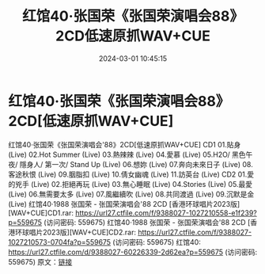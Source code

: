 ﻿---
title: 红馆40·张国荣《张国荣演唱会88》2CD低速原抓WAV+CUE
date: 2024-03-01 10:45:15
categories: WAV车载音乐、镜像
tags: 华语中文
---
# 红馆40·张国荣《张国荣演唱会88》2CD[低速原抓WAV+CUE]

红馆40·张国荣《张国荣演唱会'88》2CD[低速原抓WAV+CUE]
CD1
01.貼身 (Live)
02.Hot Summer (Live)
03.熱辣辣 (Live)
04.愛慕 (Live)
05.H2O/ 黑色午夜/ 隱身人/ 第一次/ Stand Up (Live)
06.想妳 (Live)
07.奔向未來日子 (Live)
08.客途秋恨 (Live)
09.胭脂扣 (Live)
10.倩女幽魂 (Live)
11.訪英台 (Live)
CD2
01.愛的兇手 (Live)
02.拒絕再玩 (Live)
03.無心睡眠 (Live)
04.Stories (Live)
05.最愛 (Live)
06.無需要太多 (Live)
07.風繼續吹 (Live)
08.共同渡過 (Live)
09.沉默是金 (Live)
红馆40·1988 张国荣 - 张国荣演唱会'88 2CD [香港环球唱片2023版][WAV+CUE]CD1.rar:
https://url27.ctfile.com/f/9388027-1027210558-e1f239?p=559675
(访问密码: 559675)
红馆40·1988 张国荣 - 张国荣演唱会'88 2CD [香港环球唱片2023版][WAV+CUE]CD2.rar:
https://url27.ctfile.com/f/9388027-1027210573-0704fa?p=559675
(访问密码: 559675)
红馆40: https://url27.ctfile.com/d/9388027-60226339-2d62ea?p=559675
(访问密码: 559675)
原文：[链接](https://blog.sina.com.cn/s/blog_1647c7e76010314jf.html)